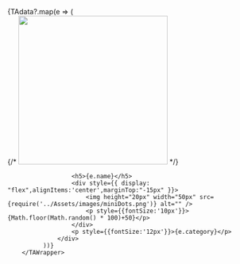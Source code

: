 <TAWrapper>
              {TAdata?.map(e => (
                  <div style={{border:'1px solid green'}}>
                      {/* <img height="300px" width="300px" src={e.imageUrl} alt="" /> */}
                      <Carousel height="300px" width="300px" data={newdata} alt="" />
                      

                      <h5>{e.name}</h5>
                      <div style={{ display: "flex",alignItems:'center',marginTop:"-15px" }}>
                          <img height="20px" width="50px" src={require('../Assets/images/miniDots.png')} alt="" />
                          <p style={{fontSize:'10px'}}>{Math.floor(Math.random() * 100)+50}</p>
                      </div>
                      <p style={{fontSize:'12px'}}>{e.category}</p>
                  </div>
              ))}
        </TAWrapper>